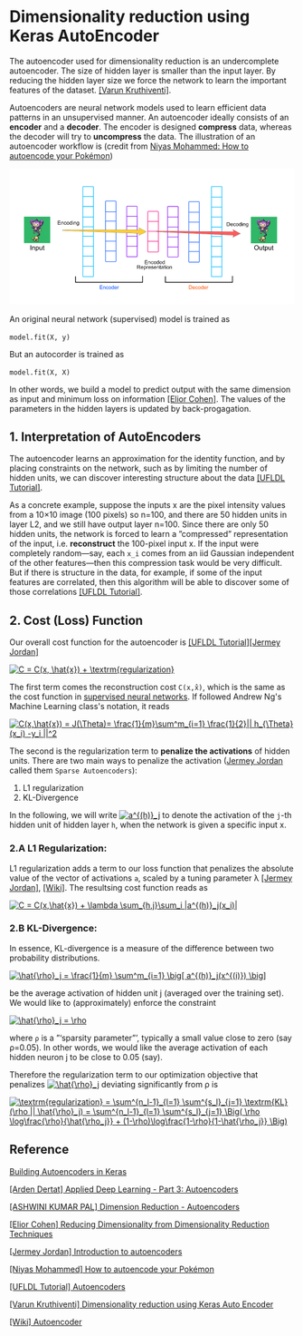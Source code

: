 
# Dimensionality reduction using Keras AutoEncoder

The autoencoder used for dimensionality reduction is an undercomplete autoencoder. The size of hidden layer is smaller than the input layer. By reducing the hidden layer size we force the network to learn the important features of the dataset. [[Varun Kruthiventi]][Dimensionality reduction using Keras Auto Encoder].


Autoencoders are neural network models used to learn efficient data patterns in an unsupervised manner. An autoencoder ideally consists of an **encoder** and a **decoder**. The encoder is designed **compress** data, whereas the decoder will try to **uncompress** the data. The illustration of an autoencoder workflow is (credit from [Niyas Mohammed: How to autoencode your Pokémon](https://hackernoon.com/how-to-autoencode-your-pokémon-6b0f5c7b7d97))

![autoencoder](images/autoencoder.png)


An original neural network (supervised) model is trained as 

`model.fit(X, y)`

But an autocorder is trained as

`model.fit(X, X)`

In other words, we build a model to predict output with the same dimension as input and minimum loss on information [[Elior Cohen]][Reducing Dimensionality from Dimensionality Reduction Techniques]. The values of the parameters in the hidden layers is updated by back-progagation.

## 1. Interpretation of AutoEncoders

The autoencoder learns an approximation for the identity function, and by placing constraints on the network, such as by limiting the number of hidden units, we can discover interesting structure about the data [[UFLDL Tutorial]][Autoencoders].

As a concrete example, suppose the inputs x are the pixel intensity values from a 10×10 image (100 pixels) so n=100, and there are 50 hidden units in layer L2, and we still have output layer n=100. Since there are only 50 hidden units, the network is forced to learn a ”compressed” representation of the input, i.e. **reconstruct** the 100-pixel input x. If the input were completely random—say, each `x_i` comes from an iid Gaussian independent of the other features—then this compression task would be very difficult. But if there is structure in the data, for example, if some of the input features are correlated, then this algorithm will be able to discover some of those correlations [[UFLDL Tutorial]][Autoencoders].

## 2. Cost (Loss) Function

Our overall cost function for the autoencoder is [[UFLDL Tutorial]][Autoencoders][[Jermey Jordan]][Introduction to autoencoders]

<a href="https://www.codecogs.com/eqnedit.php?latex=C&space;=&space;C(x,&space;\hat{x})&space;&plus;&space;\textrm{regularization}" target="_blank"><img src="https://latex.codecogs.com/gif.latex?C&space;=&space;C(x,&space;\hat{x})&space;&plus;&space;\textrm{regularization}" title="C = C(x, \hat{x}) + \textrm{regularization}" /></a>

The first term comes the reconstruction cost `C(x,x̂)`, which is the same as the cost function in [supervised neural networks](http://ufldl.stanford.edu/tutorial/supervised/MultiLayerNeuralNetworks/). If followed Andrew Ng's Machine Learning class's notation, it reads

<a href="https://www.codecogs.com/eqnedit.php?latex=C(x,\hat{x})&space;=&space;J(\Theta)=&space;\frac{1}{m}\sum^m_{i=1}&space;\frac{1}{2}||&space;h_{\Theta}(x_i)&space;-y_i&space;||^2" target="_blank"><img src="https://latex.codecogs.com/gif.latex?C(x,\hat{x})&space;=&space;J(\Theta)=&space;\frac{1}{m}\sum^m_{i=1}&space;\frac{1}{2}||&space;h_{\Theta}(x_i)&space;-y_i&space;||^2" title="C(x,\hat{x}) = J(\Theta)= \frac{1}{m}\sum^m_{i=1} \frac{1}{2}|| h_{\Theta}(x_i) -y_i ||^2" /></a>

The second is the regularization term to **penalize the activations** of hidden units. There are two main ways to penalize the activation ([Jermey Jordan](https://www.jeremyjordan.me/autoencoders/) called them `Sparse Autoencoders`): 

1. L1 regularization
2. KL-Divergence 

In the following, we will write <a href="https://www.codecogs.com/eqnedit.php?latex=a^{(h)}_j" target="_blank"><img src="https://latex.codecogs.com/gif.latex?a^{(h)}_j" title="a^{(h)}_j" /></a>  to denote the activation of the `j`-th hidden unit of hidden layer `h`, when the network is given a specific input x.

### 2.A L1 Regularization:

L1 regularization adds a term to our loss function that penalizes the absolute value of the vector of activations `a`, scaled by a tuning parameter λ [[Jermey Jordan]][Introduction to autoencoders], [[Wiki]][Autoencoder]. The resultsing cost function reads as

<a href="https://www.codecogs.com/eqnedit.php?latex=C&space;=&space;C(x,\hat{x})&space;&plus;&space;\lambda&space;\sum_{h,j}\sum_i&space;|a^{(h)}_j(x_i)|" target="_blank"><img src="https://latex.codecogs.com/gif.latex?C&space;=&space;C(x,\hat{x})&space;&plus;&space;\lambda&space;\sum_{h,j}\sum_i&space;|a^{(h)}_j(x_i)|" title="C = C(x,\hat{x}) + \lambda \sum_{h,j}\sum_i |a^{(h)}_j(x_i)|" /></a>


### 2.B KL-Divergence: 

In essence, KL-divergence is a measure of the difference between two probability distributions. 

<a href="https://www.codecogs.com/eqnedit.php?latex=\hat{\rho}_j&space;=&space;\frac{1}{m}&space;\sum^m_{i=1}&space;\big[&space;a^{(h)}_j(x^{(i)})&space;\big]" target="_blank"><img src="https://latex.codecogs.com/gif.latex?\hat{\rho}_j&space;=&space;\frac{1}{m}&space;\sum^m_{i=1}&space;\big[&space;a^{(h)}_j(x^{(i)})&space;\big]" title="\hat{\rho}_j = \frac{1}{m} \sum^m_{i=1} \big[ a^{(h)}_j(x^{(i)}) \big]" /></a>

be the average activation of hidden unit j (averaged over the training set). We would like to (approximately) enforce the constraint 

<a href="https://www.codecogs.com/eqnedit.php?latex=\hat{\rho}_j&space;=&space;\rho" target="_blank"><img src="https://latex.codecogs.com/gif.latex?\hat{\rho}_j&space;=&space;\rho" title="\hat{\rho}_j = \rho" /></a>

where `ρ` is a ”‘sparsity parameter”’, typically a small value close to zero (say ρ=0.05). In other words, we would like the average activation of each hidden neuron j to be close to 0.05 (say). 

Therefore the regularization term to our optimization objective that penalizes <a href="https://www.codecogs.com/eqnedit.php?latex=\hat{\rho}_j" target="_blank"><img src="https://latex.codecogs.com/gif.latex?\hat{\rho}_j" title="\hat{\rho}_j" /></a> deviating significantly from ρ  is

<a href="https://www.codecogs.com/eqnedit.php?latex=\textrm{regularization}&space;=&space;\sum^{n_l-1}_{l=1}&space;\sum^{s_l}_{j=1}&space;\textrm{KL}(\rho&space;||&space;\hat{\rho}_j)&space;=&space;\sum^{n_l-1}_{l=1}&space;\sum^{s_l}_{j=1}&space;\Big(&space;\rho&space;\log\frac{\rho}{\hat{\rho_j}}&space;&plus;&space;(1-\rho)\log\frac{1-\rho}{1-\hat{\rho_j}}&space;\Big)" target="_blank"><img src="https://latex.codecogs.com/gif.latex?\textrm{regularization}&space;=&space;\sum^{n_l-1}_{l=1}&space;\sum^{s_l}_{j=1}&space;\textrm{KL}(\rho&space;||&space;\hat{\rho}_j)&space;=&space;\sum^{n_l-1}_{l=1}&space;\sum^{s_l}_{j=1}&space;\Big(&space;\rho&space;\log\frac{\rho}{\hat{\rho_j}}&space;&plus;&space;(1-\rho)\log\frac{1-\rho}{1-\hat{\rho_j}}&space;\Big)" title="\textrm{regularization} = \sum^{n_l-1}_{l=1} \sum^{s_l}_{j=1} \textrm{KL}(\rho || \hat{\rho}_j) = \sum^{n_l-1}_{l=1} \sum^{s_l}_{j=1} \Big( \rho \log\frac{\rho}{\hat{\rho_j}} + (1-\rho)\log\frac{1-\rho}{1-\hat{\rho_j}} \Big)" /></a>















## Reference


[Building Autoencoders in Keras]: https://blog.keras.io/building-autoencoders-in-keras.html
[Building Autoencoders in Keras](https://blog.keras.io/building-autoencoders-in-keras.html)

[Applied Deep Learning - Part 3: Autoencoders]: https://towardsdatascience.com/applied-deep-learning-part-3-autoencoders-1c083af4d798
[[Arden Dertat] Applied Deep Learning - Part 3: Autoencoders](https://towardsdatascience.com/applied-deep-learning-part-3-autoencoders-1c083af4d798)


[Dimension Reduction - Autoencoders]: https://blog.paperspace.com/dimension-reduction-with-autoencoders/
[[ASHWINI KUMAR PAL] Dimension Reduction - Autoencoders](https://blog.paperspace.com/dimension-reduction-with-autoencoders/)

[Reducing Dimensionality from Dimensionality Reduction Techniques]: https://towardsdatascience.com/reducing-dimensionality-from-dimensionality-reduction-techniques-f658aec24dfe
[[Elior Cohen] Reducing Dimensionality from Dimensionality Reduction Techniques](https://towardsdatascience.com/reducing-dimensionality-from-dimensionality-reduction-techniques-f658aec24dfe)


[Introduction to autoencoders]: https://www.jeremyjordan.me/autoencoders/
[[Jermey Jordan] Introduction to autoencoders](https://www.jeremyjordan.me/autoencoders/)


[How to autoencode your Pokémon]: https://hackernoon.com/how-to-autoencode-your-pokémon-6b0f5c7b7d97
[[Niyas Mohammed] How to autoencode your Pokémon](https://hackernoon.com/how-to-autoencode-your-pokémon-6b0f5c7b7d97)


[Autoencoders]: http://ufldl.stanford.edu/tutorial/unsupervised/Autoencoders/
[[UFLDL Tutorial] Autoencoders](http://ufldl.stanford.edu/tutorial/unsupervised/Autoencoders/)


[Dimensionality reduction using Keras Auto Encoder]: https://www.kaggle.com/saivarunk/dimensionality-reduction-using-keras-auto-encoder
[[Varun Kruthiventi] Dimensionality reduction using Keras Auto Encoder](https://www.kaggle.com/saivarunk/dimensionality-reduction-using-keras-auto-encoder)


[Autoencoder]: https://en.wikipedia.org/wiki/Autoencoder
[[Wiki] Autoencoder](https://en.wikipedia.org/wiki/Autoencoder)

